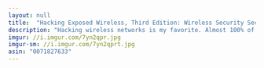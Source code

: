 ```yaml
---
layout: null
title:  "Hacking Exposed Wireless, Third Edition: Wireless Security Secrets & Solutions"
description: "Hacking wireless networks is my favorite. Almost 100% of networking done today is done wirelessly, including phones. If you manage to read through this book, you will learn how to hack wireless networks. One time I was in a Starbucks and I hacked their wifi, which allowed me to hack their ordering system and get free drinks. The best thing about wireless hacking is that it's nearly impossible to trace you because you don't have to be in the building!"
imgur: //i.imgur.com/7yn2qpr.jpg
imgur-sm: //i.imgur.com/7yn2qprt.jpg
asin: "0071827633"
---
```

